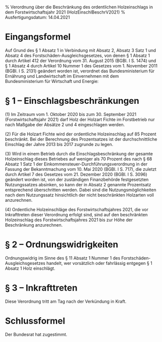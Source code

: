% Verordnung über die Beschränkung des ordentlichen Holzeinschlags in dem Forstwirtschaftsjahr 2021  (HolzEinschlBeschrV2021)
% Ausfertigungsdatum: 14.04.2021
 
# Eingangsformel

Auf Grund des § 1 Absatz 1 in Verbindung mit Absatz 2, Absatz 3 Satz 1 und Absatz 4 des Forstschäden-Ausgleichsgesetzes, von denen § 1 Absatz 1 durch Artikel 412 der Verordnung vom 31. August 2015 (BGBl. I S. 1474) und § 1 Absatz 4 durch Artikel 10 Nummer 1 des Gesetzes vom 1. November 2011 (BGBl. I S. 2131) geändert worden ist, verordnet das Bundesministerium für Ernährung und Landwirtschaft im Einvernehmen mit dem Bundesministerium für Wirtschaft und Energie:

# § 1 – Einschlagsbeschränkungen

(1) Im Zeitraum vom 1. Oktober 2020 bis zum 30. September 2021 (Forstwirtschaftsjahr 2021) darf Holz der Holzart Fichte im Forstbetrieb nur nach Maßgabe der Absätze 2 und 4 eingeschlagen werden.

(2) Für die Holzart Fichte wird der ordentliche Holzeinschlag auf 85 Prozent beschränkt. Bei der Berechnung des Prozentsatzes ist der durchschnittliche Einschlag der Jahre 2013 bis 2017 zugrunde zu legen.

(3) Wird in einem Betrieb durch die Einschlagsbeschränkung der gesamte Holzeinschlag dieses Betriebes auf weniger als 70 Prozent des nach § 68 Absatz 1 Satz 1 der Einkommensteuer-Durchführungsverordnung in der Fassung der Bekanntmachung vom 10. Mai 2020 (BGBl. I S. 717), die zuletzt durch Artikel 7 des Gesetzes vom 21. Dezember 2020 (BGBl. I S. 3096) geändert worden ist, von der zuständigen Finanzbehörde festgesetzten Nutzungssatzes absinken, so kann der in Absatz 2 genannte Prozentsatz entsprechend überschritten werden. Dabei sind die Nutzungsmöglichkeiten nach dem Nutzungssatz hinsichtlich der nicht beschränkten Holzarten voll anzurechnen.

(4) Ordentliche Holzeinschläge des Forstwirtschaftsjahres 2021, die vor Inkrafttreten dieser Verordnung erfolgt sind, sind auf den beschränkten Holzeinschlag des Forstwirtschaftsjahres 2021 bis zur Höhe der Beschränkung anzurechnen.

# § 2 – Ordnungswidrigkeiten

Ordnungswidrig im Sinne des § 11 Absatz 1 Nummer 1 des Forstschäden-Ausgleichsgesetzes handelt, wer vorsätzlich oder fahrlässig entgegen § 1 Absatz 1 Holz einschlägt.

# § 3 – Inkrafttreten

Diese Verordnung tritt am Tag nach der Verkündung in Kraft.

# Schlussformel

Der Bundesrat hat zugestimmt.
